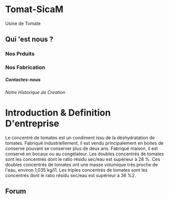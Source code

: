 # Tomat-SicaM
Usine de Tomate
## Qui 'est nous ?
### Nos Prduits 
### Nos Fabrication
##### Contactes-nous
###### Notre Historique de Creation
# Introduction & Definition D'entreprise
<p>
Le concentré de tomates est un condiment issu de la déshydratation de tomates. Fabriqué industriellement, il est vendu principalement en boites de conserve pouvant se conserver plus de deux ans. Fabriqué maison, il est conservé en bocaux ou au congélateur.
Les doubles concentrés de tomates sont les concentrés dont le ratio résidu sec/eau est supérieur à 28 %. Ces doubles concentrés de tomates ont une masse volumique très proche de l'eau, environ 1,035 kg/l1. Les triples concentrés de tomates sont les concentrés dont le ratio résidu sec/eau est supérieur à 36 %2.
</p>

## Forum

